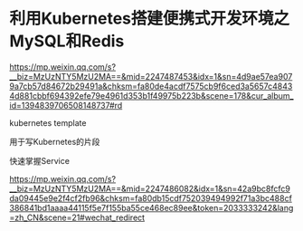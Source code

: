 # 利用Kubernetes搭建便携式开发环境之MySQL和Redis

https://mp.weixin.qq.com/s?__biz=MzUzNTY5MzU2MA==&mid=2247487453&idx=1&sn=4d9ae57ea9079a7cb57d84672b29491a&chksm=fa80de4acdf7575cb9f6ced3a5657c48434d881cbbf694392efe79e4961d353b1f49975b223b&scene=178&cur_album_id=1394839706508148737#rd



kubernetes template

用于写Kubernetes的片段



快速掌握Service

https://mp.weixin.qq.com/s?__biz=MzUzNTY5MzU2MA==&mid=2247486082&idx=1&sn=42a9bc8fcfc9da09445e9e2f4cf2fb96&chksm=fa80db15cdf752039494992f71a3bc488cf386841bd1aaaa44115f5e7f155ba55ce468ec89ee&token=2033333242&lang=zh_CN&scene=21#wechat_redirect
